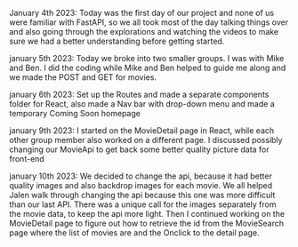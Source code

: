 January 4th 2023:
Today was the first day of our project and none of us were familiar with FastAPI, so we all took most of the day talking things over and also going through the explorations and watching the videos to make sure we had a better understanding before getting started.

january 5th 2023:
Today we broke into two smaller groups. I was with Mike and Ben. I did the coding while Mike and Ben helped to guide me along and we made the POST and GET for movies.

january 6th 2023:
Set up the Routes and made a separate components folder for React, also made a Nav bar with drop-down menu and made a temporary Coming Soon homepage

january 9th 2023:
I started on the MovieDetail page in React, while each other group member also worked on a different page. I discussed possibly changing our MovieApi to get back some better quality picture data for front-end

january 10th 2023:
We decided to change the api, because it had better quality images and also backdrop images for each movie. We all helped Jalen walk through changing the api because this one was more difficult than our last API. There was a unique call for the images separately from the movie data, to keep the api more light. Then I continued working on the MovieDetail page to figure out how to retrieve the id from the MovieSearch page where the list of movies are and the Onclick to the detail page.
